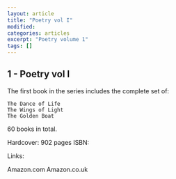 ```yaml
---
layout: article
title: "Poetry vol I"
modified:
categories: articles
excerpt: "Poetry volume 1"
tags: []
---
```


## 1 - Poetry vol I

The first book in the series includes the complete set of:

    The Dance of Life
    The Wings of Light
    The Golden Boat

60 books in total.

Hardcover: 902 pages
ISBN: 

Links:

Amazon.com
Amazon.co.uk
